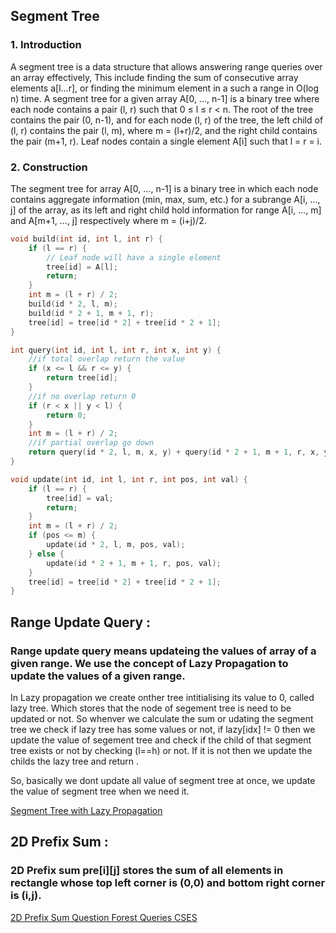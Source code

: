 ## Segment Tree

### 1. Introduction

A segment tree is a data structure that allows answering range queries over an array effectively, This include finding the sum of consecutive array elements a[l…r], or finding the minimum element in a such a range in O(log n) time. A segment tree for a given array A[0, …, n-1] is a binary tree where each node contains a pair (l, r) such that 0 ≤ l ≤ r < n. The root of the tree contains the pair (0, n-1), and for each node (l, r) of the tree, the left child of (l, r) contains the pair (l, m), where m = (l+r)/2, and the right child contains the pair (m+1, r). Leaf nodes contain a single element A[i] such that l = r = i.

### 2. Construction

The segment tree for array A[0, …, n-1] is a binary tree in which each node contains aggregate information (min, max, sum, etc.) for a subrange A[i, …, j] of the array, as its left and right child hold information for range A[i, …, m] and A[m+1, …, j] respectively where m = (i+j)/2.

```cpp
void build(int id, int l, int r) {
    if (l == r) {
        // Leaf node will have a single element
        tree[id] = A[l];
        return;
    }
    int m = (l + r) / 2;
    build(id * 2, l, m);
    build(id * 2 + 1, m + 1, r);
    tree[id] = tree[id * 2] + tree[id * 2 + 1];
}

int query(int id, int l, int r, int x, int y) {
    //if total overlap return the value
    if (x <= l && r <= y) {
        return tree[id];
    }
    //if no overlap return 0
    if (r < x || y < l) {
        return 0;
    }
    int m = (l + r) / 2;
    //if partial overlap go down
    return query(id * 2, l, m, x, y) + query(id * 2 + 1, m + 1, r, x, y);
}

void update(int id, int l, int r, int pos, int val) {
    if (l == r) {
        tree[id] = val;
        return;
    }
    int m = (l + r) / 2;
    if (pos <= m) {
        update(id * 2, l, m, pos, val);
    } else {
        update(id * 2 + 1, m + 1, r, pos, val);
    }
    tree[id] = tree[id * 2] + tree[id * 2 + 1];
}
```

## Range Update Query :

### Range update query means updateing the values of array of a given range. We use the concept of **Lazy Propagation** to update the values of a given range.

In Lazy propagation we create onther tree intitialising its value to 0, called lazy tree. Which stores that the node of segement tree is need to be updated or not. So whenver we calculate the sum or udating the segment tree we check if lazy tree has some values or not, if lazy[idx] != 0 then we update the value of segement tree and check if the child of that segment tree exists or not by checking (l==h) or not. If it is not then we update the childs the lazy tree and return .

So, basically we dont update all value of segment tree at once, we update the value of segment tree when we need it.

[Segment Tree with Lazy Propagation](/Segment%20Tree/Range_Update_Query_Lazy_Propagation.cpp)

## 2D Prefix Sum :

### 2D Prefix sum pre[i][j] stores the sum of all elements in rectangle whose top left corner is (0,0) and bottom right corner is (i,j).

[2D Prefix Sum Question Forest Queries CSES](/Segment%20Tree/Forest_Queries.cpp)
